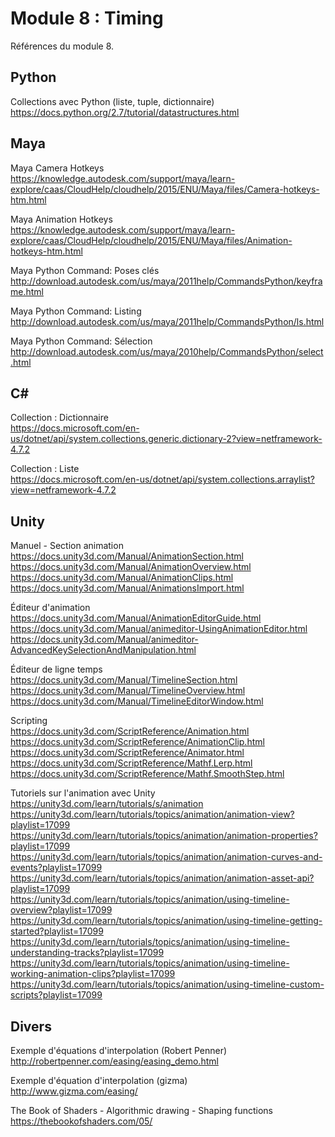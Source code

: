 # Module 8 : Timing

Références du module 8.

## Python

Collections avec Python (liste, tuple, dictionnaire)  
https://docs.python.org/2.7/tutorial/datastructures.html

## Maya

Maya Camera Hotkeys  
https://knowledge.autodesk.com/support/maya/learn-explore/caas/CloudHelp/cloudhelp/2015/ENU/Maya/files/Camera-hotkeys-htm.html

Maya Animation Hotkeys  
https://knowledge.autodesk.com/support/maya/learn-explore/caas/CloudHelp/cloudhelp/2015/ENU/Maya/files/Animation-hotkeys-htm.html

Maya Python Command: Poses clés  
http://download.autodesk.com/us/maya/2011help/CommandsPython/keyframe.html

Maya Python Command: Listing  
http://download.autodesk.com/us/maya/2011help/CommandsPython/ls.html

Maya Python Command: Sélection  
http://download.autodesk.com/us/maya/2010help/CommandsPython/select.html

## C#

Collection : Dictionnaire  
https://docs.microsoft.com/en-us/dotnet/api/system.collections.generic.dictionary-2?view=netframework-4.7.2

Collection : Liste  
https://docs.microsoft.com/en-us/dotnet/api/system.collections.arraylist?view=netframework-4.7.2

## Unity

Manuel - Section animation  
https://docs.unity3d.com/Manual/AnimationSection.html  
https://docs.unity3d.com/Manual/AnimationOverview.html  
https://docs.unity3d.com/Manual/AnimationClips.html  
https://docs.unity3d.com/Manual/AnimationsImport.html

Éditeur d'animation  
https://docs.unity3d.com/Manual/AnimationEditorGuide.html  
https://docs.unity3d.com/Manual/animeditor-UsingAnimationEditor.html  
https://docs.unity3d.com/Manual/animeditor-AdvancedKeySelectionAndManipulation.html

Éditeur de ligne temps  
https://docs.unity3d.com/Manual/TimelineSection.html  
https://docs.unity3d.com/Manual/TimelineOverview.html  
https://docs.unity3d.com/Manual/TimelineEditorWindow.html

Scripting  
https://docs.unity3d.com/ScriptReference/Animation.html  
https://docs.unity3d.com/ScriptReference/AnimationClip.html  
https://docs.unity3d.com/ScriptReference/Animator.html  
https://docs.unity3d.com/ScriptReference/Mathf.Lerp.html  
https://docs.unity3d.com/ScriptReference/Mathf.SmoothStep.html

Tutoriels sur l'animation avec Unity  
https://unity3d.com/learn/tutorials/s/animation  
https://unity3d.com/learn/tutorials/topics/animation/animation-view?playlist=17099  
https://unity3d.com/learn/tutorials/topics/animation/animation-properties?playlist=17099  
https://unity3d.com/learn/tutorials/topics/animation/animation-curves-and-events?playlist=17099  
https://unity3d.com/learn/tutorials/topics/animation/animation-asset-api?playlist=17099  
https://unity3d.com/learn/tutorials/topics/animation/using-timeline-overview?playlist=17099  
https://unity3d.com/learn/tutorials/topics/animation/using-timeline-getting-started?playlist=17099  
https://unity3d.com/learn/tutorials/topics/animation/using-timeline-understanding-tracks?playlist=17099  
https://unity3d.com/learn/tutorials/topics/animation/using-timeline-working-animation-clips?playlist=17099  
https://unity3d.com/learn/tutorials/topics/animation/using-timeline-custom-scripts?playlist=17099

## Divers

Exemple d'équations d'interpolation (Robert Penner)  
http://robertpenner.com/easing/easing_demo.html

Exemple d'équation d'interpolation (gizma)  
http://www.gizma.com/easing/

The Book of Shaders - Algorithmic drawing - Shaping functions  
https://thebookofshaders.com/05/
